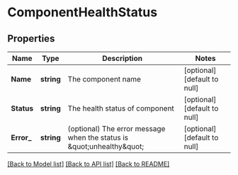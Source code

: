 # ComponentHealthStatus

## Properties
Name | Type | Description | Notes
------------ | ------------- | ------------- | -------------
**Name** | **string** | The component name | [optional] [default to null]
**Status** | **string** | The health status of component | [optional] [default to null]
**Error_** | **string** | (optional) The error message when the status is \&quot;unhealthy\&quot; | [optional] [default to null]

[[Back to Model list]](../README.md#documentation-for-models) [[Back to API list]](../README.md#documentation-for-api-endpoints) [[Back to README]](../README.md)


